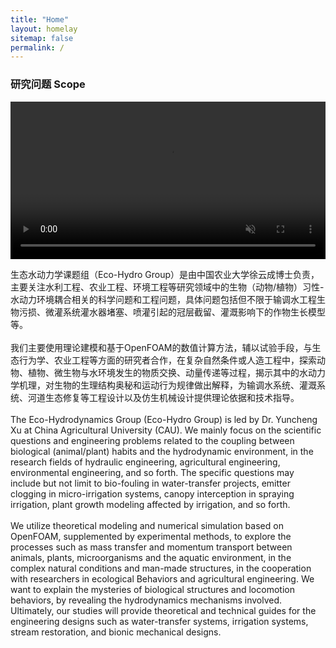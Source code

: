 ```yaml
---
title: "Home"
layout: homelay
sitemap: false
permalink: /
---
```



### 研究问题 Scope

<video
      id="my-video"
      class="video-js"
      muted
      autoplay
      loop
      width="100%"
      style="background: #000;mix-blend-mode:multiply;"
      >
      <source src="{{site.url}}{{site.baseurl}}/images/teampic/ELJ_s.mp4" type="video/mp4" />
    </video>

生态水动力学课题组（Eco-Hydro Group）是由中国农业大学徐云成博士负责，主要关注水利工程、农业工程、环境工程等研究领域中的生物（动物/植物）习性-水动力环境耦合相关的科学问题和工程问题，具体问题包括但不限于输调水工程生物污损、微灌系统灌水器堵塞、喷灌引起的冠层截留、灌溉影响下的作物生长模型等。
            <br> <br> 我们主要使用理论建模和基于OpenFOAM的数值计算方法，辅以试验手段，与生态行为学、农业工程等方面的研究者合作，在复杂自然条件或人造工程中，探索动物、植物、微生物与水环境发生的物质交换、动量传递等过程，揭示其中的水动力学机理，对生物的生理结构奥秘和运动行为规律做出解释，为输调水系统、灌溉系统、河道生态修复等工程设计以及仿生机械设计提供理论依据和技术指导。
            <br><br> The Eco-Hydrodynamics Group (Eco-Hydro Group) is led by Dr. Yuncheng Xu at China Agricultural University (CAU). We mainly focus on the scientific questions and engineering problems related to the coupling between biological (animal/plant)
            habits and the hydrodynamic environment, in the research fields of hydraulic engineering, agricultural engineering, environmental engineering, and so forth. The specific questions may include but not limit to bio-fouling in water-transfer
            projects, emitter clogging in micro-irrigation systems, canopy interception in spraying irrigation, plant growth modeling affected by irrigation, and so forth.
            <br><br> We utilize theoretical modeling and numerical simulation based on OpenFOAM, supplemented by experimental methods, to explore the processes such as mass transfer and momentum transport between animals, plants, microorganisms and the
            aquatic environment, in the complex natural conditions and man-made structures, in the cooperation with researchers in ecological Behaviors and agricultural engineering. We want to explain the mysteries of biological structures and locomotion
            behaviors, by revealing the hydrodynamics mechanisms involved. Ultimately, our studies will provide theoretical and technical guides for the engineering designs such as water-transfer systems, irrigation systems, stream restoration, and bionic
            mechanical designs.


